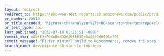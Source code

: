 ```yaml
---
layout: redirect
redirect_to: https://a8c-woo-test-reports.s3.amazonaws.com/public/pr/33919/api/index.html
pr_number: 33919
pr_title_encoded: "Migrate+the+analyzer%27s+DB+scan+to+the+tmp+repo+clone+approach"
pr_test_type: api
last_published: "2022-07-18 02:21:51 +0000"
commit_sha: e8bf53e70da8dd32080f5515e9a80a0d0601cf04
commit_message: "Filter minimal build to woocommerce, remove the step from CI since it…"
branch_name: dev/migrate-db-scan-to-tmp-repo
---
```


